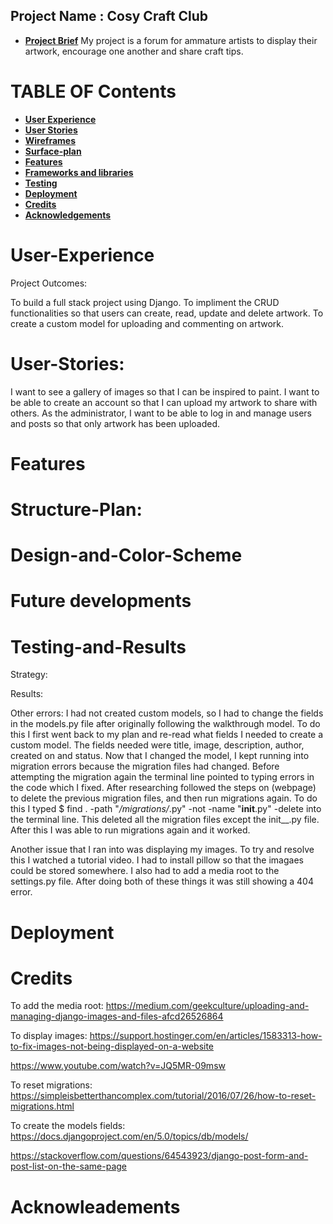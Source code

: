 ## Project Name : Cosy Craft Club

* [**Project Brief**](#Project-Brief)
My project is a forum for ammature artists to display their artwork, encourage one another and share craft tips.

# **TABLE OF Contents**

* [**User Experience** ](#User-experienceX)
* [**User Stories**](#User-Stories)
* [**Wireframes** ](#Wireframes)
* [**Surface-plan**](#Surface-plan)
* [**Features** ](#Features)
* [**Frameworks and libraries**](#Framewores-and-Liberies)
* [ **Testing**](#Testing)
* [ **Deployment**](#Deployment)
* [**Credits** ](#Credits)
* [**Acknowledgements** ](#Acknowledgements)

# User-Experience 
Project Outcomes:

To build a full stack project using Django.
To impliment the CRUD functionalities so that users can create, read, update and delete artwork.
To create a custom model for uploading and commenting on artwork.

# User-Stories:
I want to see a gallery of images so that I can be inspired to paint. 
I want to be able to create an account so that I can upload my artwork to share with others.
As the administrator, I want to be able to log in and manage users and posts so that only artwork has been uploaded.

# Features 


# Structure-Plan:


# Design-and-Color-Scheme


# Future developments 


# Testing-and-Results 
Strategy:

Results:

Other errors:
I had not created custom models, so I had to change the fields in the models.py file after originally following the walkthrough model. To do this I first went back to my plan and re-read what fields I needed to create a custom model. The fields needed were title, image, description, author, created on and status. Now that I changed the model, I kept running into migration errors because the migration files had changed. Before attempting the migration again the terminal line pointed to typing errors in the code which I fixed.
After researching followed the steps on (webpage) to delete the previous migration files, and then run migrations again.  To do this I typed $ find . -path "*/migrations/*.py" -not -name "__init__.py" -delete into the terminal line. This deleted all the migration files except the init__.py file. After this I was able to run migrations again and it worked. 

Another issue that I ran into was displaying my images. 
To try and resolve this I watched a tutorial video. I had to install pillow so that the imagaes could be stored somewhere. I also had to add a media root to the settings.py file. After doing both of these things it was still showing a 404 error.

# Deployment 

# Credits 

To add the media root:
https://medium.com/geekculture/uploading-and-managing-django-images-and-files-afcd26526864

To display images:
https://support.hostinger.com/en/articles/1583313-how-to-fix-images-not-being-displayed-on-a-website

https://www.youtube.com/watch?v=JQ5MR-09msw

To reset migrations:
https://simpleisbetterthancomplex.com/tutorial/2016/07/26/how-to-reset-migrations.html

To create the models fields:
https://docs.djangoproject.com/en/5.0/topics/db/models/

https://stackoverflow.com/questions/64543923/django-post-form-and-post-list-on-the-same-page


# Acknowleadements 

